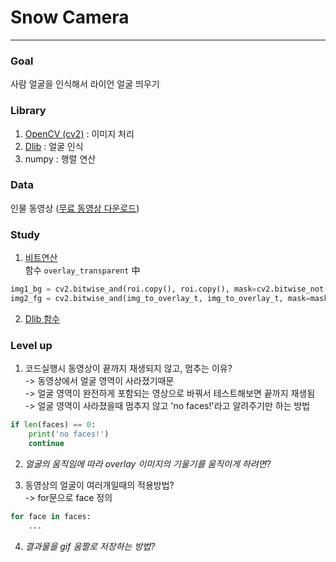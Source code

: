 # Snow Camera
---
### Goal
사람 얼굴을 인식해서 라이언 얼굴 띄우기

### Library
1. [OpenCV (cv2)](https://076923.github.io/posts/Python-opencv-1/) : 이미지 처리
2. [Dlib](http://blog.dlib.net/) : 얼굴 인식
3. numpy : 행렬 연산

### Data
인물 동영상
([무료 동영상 다운로드](https://www.pexels.com/ko-kr/search/videos/face/))

### Study
1. [비트연산](https://copycoding.tistory.com/156)  
  함수 `overlay_transparent` 中  
  ```python
  img1_bg = cv2.bitwise_and(roi.copy(), roi.copy(), mask=cv2.bitwise_not(mask))  
  img2_fg = cv2.bitwise_and(img_to_overlay_t, img_to_overlay_t, mask=mask)
  ```
2. [Dlib 함수](http://dlib.net/python/index.html)

### Level up
1. 코드실행시 동영상이 끝까지 재생되지 않고, 멈추는 이유?  
  -> 동영상에서 얼굴 영역이 사라졌기때문  
  -> 얼굴 영역이 완전하게 포함되는 영상으로 바꿔서 테스트해보면 끝까지 재생됨  
  -> 얼굴 영역이 사라졌을때 멈추지 않고 'no faces!'라고 알려주기만 하는 방법  
```python
if len(faces) == 0:
    print('no faces!')  
    continue
```   

2. <i>얼굴의 움직임에 따라 overlay 이미지의 기울기를 움직이게 하려면?</i>


3. 동영상의 얼굴이 여러개일때의 적용방법?  
  -> for문으로 face 정의
  ```python
  for face in faces:
      ...
  ```
4. <i>결과물을 gif 움짤로 저장하는 방법?</i>
